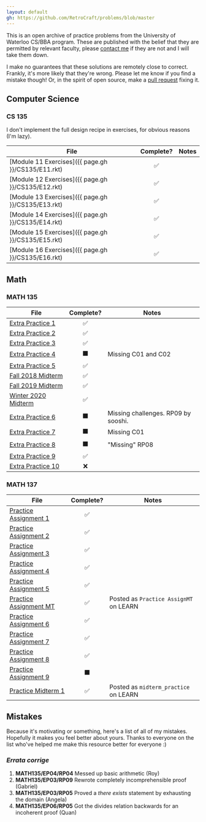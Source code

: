 ```yaml
---
layout: default
gh: https://github.com/RetroCraft/problems/blob/master
---
```


This is an open archive of practice problems from the University of Waterloo CS/BBA program.
These are published with the belief that they are permitted by relevant faculty,
please [contact me](mailto:jahyong@uwaterloo.ca) if they are not and I will take them down.

I make no guarantees that these solutions are remotely close to correct.
Frankly, it's more likely that they're wrong.
Please let me know if you find a mistake though!
Or, in the spirit of open source, make a [pull request](https://github.com/RetroCraft/problems/pulls) fixing it.

## Computer Science

### CS 135

I don't implement the full design recipe in exercises, for obvious reasons (I'm lazy).

| File                                               |     Complete?      | Notes |
| -------------------------------------------------- | :----------------: | ----- |
| [Module 11 Exercises]({{ page.gh }}/CS135/E11.rkt) | :white_check_mark: |       |
| [Module 12 Exercises]({{ page.gh }}/CS135/E12.rkt) | :white_check_mark: |       |
| [Module 13 Exercises]({{ page.gh }}/CS135/E13.rkt) | :white_check_mark: |       |
| [Module 14 Exercises]({{ page.gh }}/CS135/E14.rkt) | :white_check_mark: |       |
| [Module 15 Exercises]({{ page.gh }}/CS135/E15.rkt) | :white_check_mark: |       |
| [Module 16 Exercises]({{ page.gh }}/CS135/E16.rkt) | :white_check_mark: |       |

## Math

### MATH 135

| File                                         |      Complete?       | Notes                               |
| -------------------------------------------- | :------------------: | ----------------------------------- |
| [Extra Practice 1](./MATH135/EP01.pdf)       |  :white_check_mark:  |                                     |
| [Extra Practice 2](./MATH135/EP02.pdf)       |  :white_check_mark:  |                                     |
| [Extra Practice 3](./MATH135/EP03.pdf)       |  :white_check_mark:  |                                     |
| [Extra Practice 4](./MATH135/EP04.pdf)       | :black_large_square: | Missing C01 and C02                 |
| [Extra Practice 5](./MATH135/EP05.pdf)       |  :white_check_mark:  |                                     |
| [Fall 2018 Midterm](./MATH135/MT2018F.pdf)   |  :white_check_mark:  |                                     |
| [Fall 2019 Midterm](./MATH135/MT2019F.pdf)   |  :white_check_mark:  |                                     |
| [Winter 2020 Midterm](./MATH135/MT2020W.pdf) |  :white_check_mark:  |                                     |
| [Extra Practice 6](./MATH135/EP06.pdf)       | :black_large_square: | Missing challenges. RP09 by sooshi. |
| [Extra Practice 7](./MATH135/EP07.pdf)       | :black_large_square: | Missing C01                         |
| [Extra Practice 8](./MATH135/EP08.pdf)       | :black_large_square: | "Missing" RP08                      |
| [Extra Practice 9](./MATH135/EP09.pdf)       |  :white_check_mark:  |                                     |
| [Extra Practice 10](./MATH135/EP10.pdf)      |         :x:          |                                     |

### MATH 137

| File                                         |      Complete?       | Notes                                  |
| -------------------------------------------- | :------------------: | -------------------------------------- |
| [Practice Assignment 1](./MATH137/PA01.pdf)  |  :white_check_mark:  |                                        |
| [Practice Assignment 2](./MATH137/PA02.pdf)  |  :white_check_mark:  |                                        |
| [Practice Assignment 3](./MATH137/PA03.pdf)  |  :white_check_mark:  |                                        |
| [Practice Assignment 4](./MATH137/PA04.pdf)  |  :white_check_mark:  |                                        |
| [Practice Assignment 5](./MATH137/PA05.pdf)  |  :white_check_mark:  |                                        |
| [Practice Assignment MT](./MATH137/PAMT.pdf) |  :white_check_mark:  | Posted as `Practice AssignMT` on LEARN |
| [Practice Assignment 6](./MATH137/PA06.pdf)  |  :white_check_mark:  |                                        |
| [Practice Assignment 7](./MATH137/PA07.pdf)  |  :white_check_mark:  |                                        |
| [Practice Assignment 8](./MATH137/PA08.pdf)  |  :white_check_mark:  |                                        |
| [Practice Assignment 9](./MATH137/PA09.pdf)  | :black_large_square: |                                        |
| [Practice Midterm 1](./MATH137/PM01.pdf)     |  :white_check_mark:  | Posted as `midterm_practice` on LEARN  |

## Mistakes

Because it's motivating or something, here's a list of all of my mistakes.
Hopefully it makes you feel better about yours.
Thanks to everyone on the list who've helped me make this resource better for everyone :)

### _Errata corrige_

1. **MATH135/EP04/RP04** Messed up basic arithmetic (Roy)
2. **MATH135/EP03/RP09** Rewrote completely incomprehensible proof (Gabriel)
3. **MATH135/EP03/RP05** Proved a _there exists_ statement by exhausting the domain (Angela)
4. **MATH135/EP06/RP05** Got the divides relation backwards for an incoherent proof (Quan)
